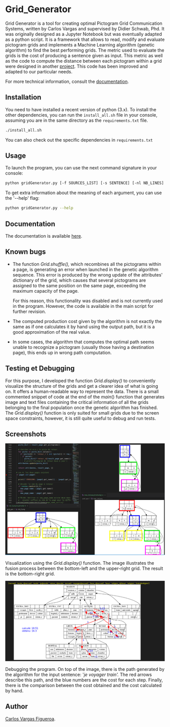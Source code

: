 # Grid_Generator

Grid Generator is a tool for creating optimal Pictogram Grid Communication Systems, written by Carlos Vargas and supervised by Didier Schwab, Phd. It was originally designed as a Jupyter Notebook but was eventually adapted as a python script. It is a framework that allows to read, modify and evaluate pictogram grids and implements a Machine Learning algorithm (genetic algorithm) to find the best performing grids. The metric used to evaluate the grids is the cost of producing a sentence given as input. This metric as well as the code to compute the distance between each pictogram within a grid were designed in another [project](https://github.com/InteraactionGroup/Pictogram-Grid-Communication-Systems-Evaluator.git). This code has been improved and adapted to our particular needs.

For more technical information, consult the [documentation](https://carlosvargas-grid-generation.readthedocs.io/en/latest/gridGenerator.html).

## Installation

You need to have installed a recent version of python (3.x). To install the other dependencies, you can run the `install_all.sh` file in your console, assuming you are in the same directory as the `requirements.txt` file.

```bash
./install_all.sh
```

You can also check out the specific dependencies in `requirements.txt`

## Usage

To launch the program, you can use the next command signature in your console:

```bash
python gridGenerator.py [-f SOURCES_LIST] [-s SENTENCE] [-nl NB_LINES] [-nc NB_COLS] [-th THRESHOLD] [-mi MAX_ITER]
```

To get extra information about the meaning of each argument, you can use the '--help' flag: 

```bash
python gridGenerator.py --help
```

## Documentation

The documentation is available [here](https://carlosvargas-grid-generation.readthedocs.io/en/latest/gridGenerator.html).

## Known bugs

- The function *Grid.shuffle(),* which recombines all the pictograms within a page, is generating an error when launched in the genetic algorithm sequence. This error is produced by the wrong update of the attributes' dictionary of the grid, which causes that several pictograms are assigned to the same position on the same page, exceeding the maximum capacity of the page.

    For this reason, this functionality was disabled and is not currently used in the program. However, the code is available in the main script for further revision.

- The computed production cost given by the algorithm is not exactly the same as if one calculates it by hand using the output path, but it is a good approximation of the real value.
- In some cases, the algorithm that computes the optimal path seems unable to recognize a pictogram (usually those having a destination page), this ends up in wrong path computation.

## Testing et Debugging

For this purpose, I developed the function *Grid.display()* to conveniently visualize the structure of the grids and get a clearer idea of what is going on. It offers a human-readable way to represent the data. There is a small commented snippet of code at the end of the *main*() function that generates image and text files containing the critical information of all the grids belonging to the final population once the genetic algorithm has finished. The *Grid.display()* function is only suited for small grids due to the screen space constraints, however, it is still quite useful to debug and run tests.   

## Screenshots

![alt text](https://github.com/CarlosVargasF/grid_generation/blob/master/images/bug9.png?raw=true)

Visualization using the *Grid.display()* function. The image illustrates the fusion process between the bottom-left and the upper-right grid. The result is the bottom-right grid.

![alt text](https://github.com/CarlosVargasF/grid_generation/blob/master/images/bug_cost5.png?raw=true)

Debugging the program. On top of the image, there is the path generated by the algorithm for the input sentence: '*je voyager train'.* The red arrows describe this path, and the blue numbers are the cost for each step. Finally, there is the comparison between the cost obtained and the cost calculated by hand.

## Author

[Carlos Vargas Figueroa](https://github.com/CarlosVargasF).
